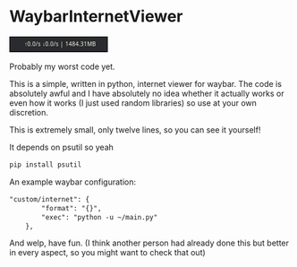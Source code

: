 # WaybarInternetViewer

![Hmm](https://github.com/shnCanos/WaybarInternetViewer/blob/main/screenshot.png)

Probably my worst code yet.

This is a simple, written in python, internet viewer for waybar. The code is absolutely awful and I have absolutely no idea whether it actually works or even how it works (I just used random libraries) so use at your own discretion.

This is extremely small, only twelve lines, so you can see it yourself!

It depends on psutil so yeah

```bash
pip install psutil
```

An example waybar configuration:

```
"custom/internet": {
		"format": "{}",
		"exec": "python -u ~/main.py"
	},
```

And welp, have fun. (I think another person had already done this but better in every aspect, so you might want to check that out)
